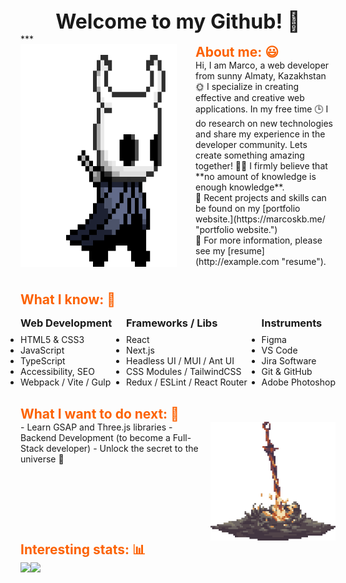 <h1 align="center" style="font-size: 32px; margin: 0;">Welcome to my Github! 👋</h1>
***
<div style="display: flex; flex-direction: row;">
<img style="margin-right: 30px" src="https://raw.githubusercontent.com/TanZng/TanZng/master/assets/hollor_knight3.gif" width="250"/>
<div>
<h2 style="margin: 0; color: #fc6203;">About me: 😃</h2>
<div style="margin: 0;">Hi, I am Marco, a web developer from sunny Almaty, Kazakhstan 🌞 I specialize in creating effective and creative web applications. In my free time 🕒 I do research on new technologies and share my experience in the developer community. Lets create something amazing together! 🚀✨ I firmly believe that **no amount of knowledge is enough knowledge**.</div>
<div>📁 Recent projects and skills can be found on my [portfolio website.](https://marcoskb.me/ "portfolio website.")</div><div>📌 For more information, please see my [resume](http://example.com "resume").</div>
</div>
</div>
<h2 style="margin: 40px 0 15px 0; color: #fc6203">What I know: 💼</h2><div style="display: flex; flex-direction: row;justify-content: space-between">
<ul style="margin: 0px; padding: 0px;"><h3 style="margin: 0 0 8px 0;">Web Development</h3><li>HTML5 & CSS3</li><li>JavaScript</li><li>TypeScript</li><li>Accessibility, SEO</li><li>Webpack / Vite / Gulp</li></ul>
<ul style="margin: 0px; padding: 0px;"><h3 style="margin: 0 0 8px 0;">Frameworks / Libs</h3><li>React</li><li>Next.js</li><li>Headless UI / MUI / Ant UI</li><li>CSS Modules / TailwindCSS</li><li>Redux / ESLint / React Router</li></ul>
<ul style="margin: 0px; padding: 0px;"><h3 style="margin: 0 0 8px 0;">Instruments</h3><li>Figma</li><li>VS Code</li><li>Jira Software</li><li>Git & GitHub</li><li>Adobe Photoshop</li></ul>

</div>
<h2 style="margin: 30px 0 0 0; color: #fc6203">What I want to do next: 🤔</h2>
<div style="display: flex; flex-direction: row;justify-content: space-between;"><div>- Learn GSAP and Three.js libraries
- Backend Development (to become a Full-Stack developer)
- Unlock the secret to the universe 🤭
</div>
<img src="https://raw.githubusercontent.com/TanZng/TanZng/master/assets/bonefire.gif" width="200"/>
</div>

<h2 style="margin: 0; color: #fc6203">Interesting stats: 📊</h2>
<div style="display: flex; flex-direction: row;">
<picture><source height="200" srcset="https://github-readme-stats.vercel.app/api?username=MarcoSKB&show_icons=true&theme=dark&title_color=fc6203&rank_icon=github" media="(prefers-color-scheme: dark)"/><source height="200" srcset="https://github-readme-stats.vercel.app/api?username=MarcoSKB&show_icons=true&title_color=fc6203&rank_icon=github" media="(prefers-color-scheme: light), (prefers-color-scheme: no-preference)"/><img height="200" src="https://github-readme-stats.vercel.app/api?username=MarcoSKB&show_icons=true&title_color=fc6203&rank_icon=github" />
</picture>
<picture><source height="200" srcset="https://github-readme-stats.vercel.app/api/top-langs/?username=MarcoSKB&layout=compact&theme=dark&title_color=fc6203&langs_count=8&card_width=320" media="(prefers-color-scheme: dark)"/><source height="200" srcset="https://github-readme-stats.vercel.app/api/top-langs/?username=MarcoSKB&layout=compact&title_color=fc6203" media="(prefers-color-scheme: light), (prefers-color-scheme: no-preference)"/><img height="200" src="https://github-readme-stats.vercel.app/api/top-langs/?username=MarcoSKB&layout=compact&title_color=fc6203" />
</picture>
</div>
